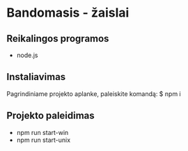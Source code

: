 # Bandomasis - žaislai

## Reikalingos programos
* node.js

## Instaliavimas
Pagrindiniame projekto aplanke, paleiskite komandą:
  $ npm i

## Projekto paleidimas
  * npm run start-win
  * npm run start-unix